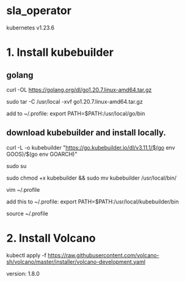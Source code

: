 # sla_operator

kubernetes v1.23.6

# 1. Install kubebuilder
## golang
curl -OL https://golang.org/dl/go1.20.7.linux-amd64.tar.gz

sudo tar -C /usr/local -xvf go1.20.7.linux-amd64.tar.gz

add to ~/.profile: export PATH=$PATH:/usr/local/go/bin

## download kubebuilder and install locally.
curl -L -o kubebuilder "https://go.kubebuilder.io/dl/v3.11.1/$(go env GOOS)/$(go env GOARCH)"

sudo su

sudo chmod +x kubebuilder && sudo mv kubebuilder /usr/local/bin/

vim ~/.profile

add this to ~/.profile: export PATH=$PATH:/usr/local/kubebuilder/bin

source ~/.profile

# 2. Install Volcano
kubectl apply -f https://raw.githubusercontent.com/volcano-sh/volcano/master/installer/volcano-development.yaml

version: 1.8.0



